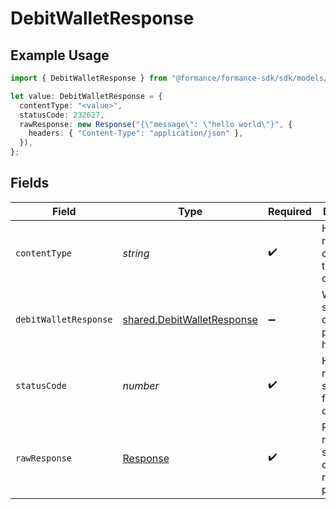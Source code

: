 # DebitWalletResponse

## Example Usage

```typescript
import { DebitWalletResponse } from "@formance/formance-sdk/sdk/models/operations";

let value: DebitWalletResponse = {
  contentType: "<value>",
  statusCode: 232627,
  rawResponse: new Response("{\"message\": \"hello world\"}", {
    headers: { "Content-Type": "application/json" },
  }),
};
```

## Fields

| Field                                                                           | Type                                                                            | Required                                                                        | Description                                                                     |
| ------------------------------------------------------------------------------- | ------------------------------------------------------------------------------- | ------------------------------------------------------------------------------- | ------------------------------------------------------------------------------- |
| `contentType`                                                                   | *string*                                                                        | :heavy_check_mark:                                                              | HTTP response content type for this operation                                   |
| `debitWalletResponse`                                                           | [shared.DebitWalletResponse](../../../sdk/models/shared/debitwalletresponse.md) | :heavy_minus_sign:                                                              | Wallet successfully debited as a pending hold                                   |
| `statusCode`                                                                    | *number*                                                                        | :heavy_check_mark:                                                              | HTTP response status code for this operation                                    |
| `rawResponse`                                                                   | [Response](https://developer.mozilla.org/en-US/docs/Web/API/Response)           | :heavy_check_mark:                                                              | Raw HTTP response; suitable for custom response parsing                         |